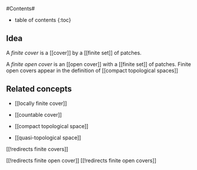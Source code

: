 
#Contents#
* table of contents
{:toc}

## Idea

A _finite cover_ is a [[cover]] by a [[finite set]] of patches.

A _finite open cover_ is an [[open cover]] with a [[finite set]] of patches.
Finite open covers appear in the definition of [[compact topological spaces]]


## Related concepts

* [[locally finite cover]]

* [[countable cover]]

* [[compact topological space]]

* [[quasi-topological space]]

[[!redirects finite covers]]

[[!redirects finite open cover]]
[[!redirects finite open covers]]
